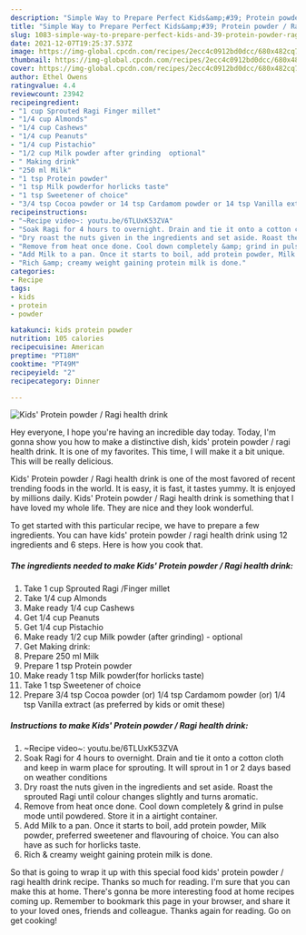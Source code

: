 ```yaml
---
description: "Simple Way to Prepare Perfect Kids&amp;#39; Protein powder / Ragi health drink"
title: "Simple Way to Prepare Perfect Kids&amp;#39; Protein powder / Ragi health drink"
slug: 1083-simple-way-to-prepare-perfect-kids-and-39-protein-powder-ragi-health-drink
date: 2021-12-07T19:25:37.537Z
image: https://img-global.cpcdn.com/recipes/2ecc4c0912bd0dcc/680x482cq70/kids-protein-powder-ragi-health-drink-recipe-main-photo.jpg
thumbnail: https://img-global.cpcdn.com/recipes/2ecc4c0912bd0dcc/680x482cq70/kids-protein-powder-ragi-health-drink-recipe-main-photo.jpg
cover: https://img-global.cpcdn.com/recipes/2ecc4c0912bd0dcc/680x482cq70/kids-protein-powder-ragi-health-drink-recipe-main-photo.jpg
author: Ethel Owens
ratingvalue: 4.4
reviewcount: 23942
recipeingredient:
- "1 cup Sprouted Ragi Finger millet"
- "1/4 cup Almonds"
- "1/4 cup Cashews"
- "1/4 cup Peanuts"
- "1/4 cup Pistachio"
- "1/2 cup Milk powder after grinding  optional"
- " Making drink"
- "250 ml Milk"
- "1 tsp Protein powder"
- "1 tsp Milk powderfor horlicks taste"
- "1 tsp Sweetener of choice"
- "3/4 tsp Cocoa powder or 14 tsp Cardamom powder or 14 tsp Vanilla extract as preferred by kids or omit these"
recipeinstructions:
- "~Recipe video~: youtu.be/6TLUxK53ZVA"
- "Soak Ragi for 4 hours to overnight. Drain and tie it onto a cotton cloth and keep in warm place for sprouting. It will sprout in 1 or 2 days based on weather conditions"
- "Dry roast the nuts given in the ingredients and set aside. Roast the sprouted Ragi until colour changes slightly and turns aromatic."
- "Remove from heat once done. Cool down completely &amp; grind in pulse mode until powdered. Store it in a airtight container."
- "Add Milk to a pan. Once it starts to boil, add protein powder, Milk powder, preferred sweetener and flavouring of choice. You can also have as such for horlicks taste."
- "Rich &amp; creamy weight gaining protein milk is done."
categories:
- Recipe
tags:
- kids
- protein
- powder

katakunci: kids protein powder 
nutrition: 105 calories
recipecuisine: American
preptime: "PT18M"
cooktime: "PT49M"
recipeyield: "2"
recipecategory: Dinner

---
```



![Kids&#39; Protein powder / Ragi health drink](https://img-global.cpcdn.com/recipes/2ecc4c0912bd0dcc/680x482cq70/kids-protein-powder-ragi-health-drink-recipe-main-photo.jpg)

Hey everyone, I hope you're having an incredible day today. Today, I'm gonna show you how to make a distinctive dish, kids&#39; protein powder / ragi health drink. It is one of my favorites. This time, I will make it a bit unique. This will be really delicious.



Kids&#39; Protein powder / Ragi health drink is one of the most favored of recent trending foods in the world. It is easy, it is fast, it tastes yummy. It is enjoyed by millions daily. Kids&#39; Protein powder / Ragi health drink is something that I have loved my whole life. They are nice and they look wonderful.


To get started with this particular recipe, we have to prepare a few ingredients. You can have kids&#39; protein powder / ragi health drink using 12 ingredients and 6 steps. Here is how you cook that.

<!--inarticleads1-->

##### The ingredients needed to make Kids&#39; Protein powder / Ragi health drink:

1. Take 1 cup Sprouted Ragi /Finger millet
1. Take 1/4 cup Almonds
1. Make ready 1/4 cup Cashews
1. Get 1/4 cup Peanuts
1. Get 1/4 cup Pistachio
1. Make ready 1/2 cup Milk powder (after grinding) - optional
1. Get  Making drink:
1. Prepare 250 ml Milk
1. Prepare 1 tsp Protein powder
1. Make ready 1 tsp Milk powder(for horlicks taste)
1. Take 1 tsp Sweetener of choice
1. Prepare 3/4 tsp Cocoa powder (or) 1/4 tsp Cardamom powder (or) 1/4 tsp Vanilla extract (as preferred by kids or omit these)




<!--inarticleads2-->

##### Instructions to make Kids&#39; Protein powder / Ragi health drink:

1. ~Recipe video~: youtu.be/6TLUxK53ZVA
1. Soak Ragi for 4 hours to overnight. Drain and tie it onto a cotton cloth and keep in warm place for sprouting. It will sprout in 1 or 2 days based on weather conditions
1. Dry roast the nuts given in the ingredients and set aside. Roast the sprouted Ragi until colour changes slightly and turns aromatic.
1. Remove from heat once done. Cool down completely &amp; grind in pulse mode until powdered. Store it in a airtight container.
1. Add Milk to a pan. Once it starts to boil, add protein powder, Milk powder, preferred sweetener and flavouring of choice. You can also have as such for horlicks taste.
1. Rich &amp; creamy weight gaining protein milk is done.




So that is going to wrap it up with this special food kids&#39; protein powder / ragi health drink recipe. Thanks so much for reading. I'm sure that you can make this at home. There's gonna be more interesting food at home recipes coming up. Remember to bookmark this page in your browser, and share it to your loved ones, friends and colleague. Thanks again for reading. Go on get cooking!
